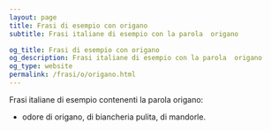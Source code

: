 ```yaml
---
layout: page
title: Frasi di esempio con origano 
subtitle: Frasi italiane di esempio con la parola  origano

og_title: Frasi di esempio con origano 
og_description: Frasi italiane di esempio con la parola  origano
og_type: website
permalink: /frasi/o/origano.html
---
```


Frasi italiane di esempio contenenti la parola origano:


- odore di origano, di biancheria pulita, di mandorle.
